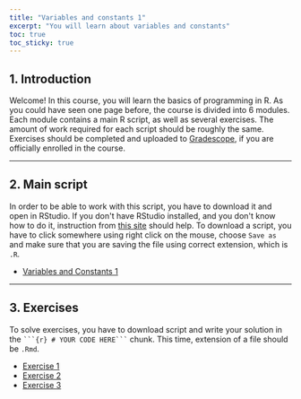 ```yaml
---
title: "Variables and constants 1"
excerpt: "You will learn about variables and constants"
toc: true
toc_sticky: true
---
```


<script src="https://unpkg.com/vanilla-back-to-top@7.2.1/dist/vanilla-back-to-top.min.js"></script>
<script>addBackToTop()</script>

## 1. Introduction

Welcome! In this course, you will learn the basics of programming in R. As you could have seen one page before, the course is divided into 6 modules. Each module contains a main R script, as well as several exercises. The amount of work required for each script should be roughly the same. Exercises should be completed and uploaded to [Gradescope](https://www.gradescope.com/), if you are officially enrolled in the course.

---

## 2. Main script

In order to be able to work with this script, you have to download it and open in RStudio. If you don't have RStudio installed, and you don't know how to do it, instruction from [this site](https://rstudio-education.github.io/hopr/starting.html) should help. To download a script, you have to click somewhere using right click on the mouse, choose `Save as` and make sure that you are saving the file using correct extension, which is `.R`.

* <a href="https://lazarskiopencourses.github.io/courses/introduction_to_programming_in_R/01_variables_and_constants_1/01_variables_and_constants_1.R" target="_blank">Variables and Constants 1
</a>

---

## 3. Exercises

To solve exercises, you have to download script and write your solution in the `
```{r} # YOUR CODE HERE```
` chunk. 
This time, extension of a file should be `.Rmd`.

* <a href="https://lazarskiopencourses.github.io/courses/introduction_to_programming_in_R/01_variables_and_constants_1/Exercises/01_variables_and_constants_task_1.Rmd" target="_blank">Exercise 1</a>
* <a href="https://lazarskiopencourses.github.io/courses/introduction_to_programming_in_R/01_variables_and_constants_1/Exercises/01_variables_and_constants_task_2.Rmd" target="_blank">Exercise 2</a>
* <a href="https://lazarskiopencourses.github.io/courses/introduction_to_programming_in_R/01_variables_and_constants_1/Exercises/01_variables_and_constants_task_3.Rmd" target="_blank">Exercise 3</a>